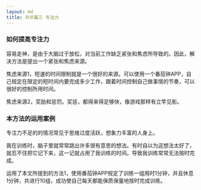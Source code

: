 ```yaml
---
layout: md
title: 升华篇三 专注力
---
```


### 如何提高专注力

容易走神，是由于大脑过于放松，对当前工作缺乏紧张和焦虑所导致的。因此，解决方法是提出一个紧张和焦虑来源。

焦虑来源1，短速的时间限制就是一个很好的来源。可以使用一个番茄钟APP，自己规定在限定的短时间内要完成多少工作，跟着时间控制自己做事情的节奏，可以很好的控制所用时间。

焦虑来源2，奖励和惩罚。奖惩，都得来得足够快，像游戏那样有立竿见影。

### 本方法的运用案例

专注力不足的的情况常见于思维过度活跃，想象力丰富的人身上。

我在训练时，脑子里就常常跳出许多很有意思的想法。有时自以为这想法太好了，就忍不住把它记下来，这一记就占用了我训练的时间。导致我训练常常无法按时完成。

运用了本文所提到的方法1，使用番茄钟APP规定了训练一组用时1分钟，并且休息1分钟，共进行10组，成功使自己每天都能保质保量地按时完成训练。
